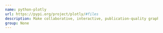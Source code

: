 ```yaml
---
name: python-plotly
url: https://pypi.org/project/plotly/#files
description: Make collaborative, interactive, publication-quality graphs from Python.
group: None
---
```

